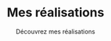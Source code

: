 ---
title: Mes réalisations
subtitle: Découvrez mes réalisations
layout: project-category
show_hero: true
hero_height: is-small
---
